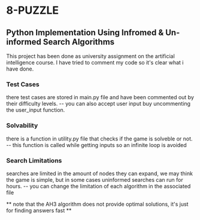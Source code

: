 # 8-PUZZLE 
## Python Implementation Using Infromed & Un-informed Search Algorithms

This project has been done as university assignment on the artificial intelligence course.
I have tried to comment my code so it's clear what i have done.

### Test Cases
there test cases are stored in main.py file and have been commented out by their difficulty levels.
-- you can also accept user input buy uncommenting the user_input function.

### Solvability
there is a function in utility.py file that checks if the game is solveble or not.
-- this function is called while getting inputs so an infinite loop is avoided

### Search Limitations
searches are limited in the amount of nodes they can expand, we may think the game is simple, but in some cases uninformed 
searches can run for hours.
-- you can change the limitation of each algorithm in the associated file


** note that the AH3 algorithm does not provide optimal solutions, it's just for finding answers fast **


